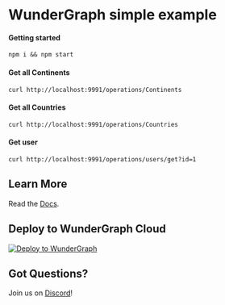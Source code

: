 # WunderGraph simple example

#### Getting started

```shell
npm i && npm start
```

#### Get all Continents

```shell
curl http://localhost:9991/operations/Continents
```

#### Get all Countries

```shell
curl http://localhost:9991/operations/Countries
```

#### Get user

```shell
curl http://localhost:9991/operations/users/get?id=1
```

## Learn More

Read the [Docs](https://wundergraph.com/docs).

## Deploy to WunderGraph Cloud

[![Deploy to WunderGraph](https://wundergraph.com/button)](https://cloud.wundergraph.com/new/clone?templateName=simple)

## Got Questions?

Join us on [Discord](https://wundergraph.com/discord)!
